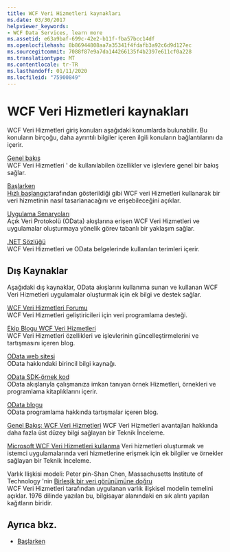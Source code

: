```yaml
---
title: WCF Veri Hizmetleri kaynakları
ms.date: 03/30/2017
helpviewer_keywords:
- WCF Data Services, learn more
ms.assetid: e63a9baf-699c-42e2-b11f-fba57bcc14df
ms.openlocfilehash: 8b86944808aa7a35341f4fdafb3a92c6d9d127ec
ms.sourcegitcommit: 7088f87e9a7da144266135f4b2397e611cf0a228
ms.translationtype: MT
ms.contentlocale: tr-TR
ms.lasthandoff: 01/11/2020
ms.locfileid: "75900849"
---
```

# <a name="wcf-data-services-resources"></a>WCF Veri Hizmetleri kaynakları
WCF Veri Hizmetleri giriş konuları aşağıdaki konumlarda bulunabilir. Bu konuların birçoğu, daha ayrıntılı bilgiler içeren ilgili konuların bağlantılarını da içerir.  
  
 [Genel bakış](wcf-data-services-overview.md)  
 WCF Veri Hizmetleri ' de kullanılabilen özellikler ve işlevlere genel bir bakış sağlar.  
  
 [Başlarken](../adonet/ef/getting-started.md)  
 [Hızlı başlangıç](quickstart-wcf-data-services.md)tarafından gösterildiği gibi WCF veri Hizmetleri kullanarak bir veri hizmetinin nasıl tasarlanacağını ve erişebileceğini açıklar.  
  
 [Uygulama Senaryoları](application-scenarios-wcf-data-services.md)  
 Açık Veri Protokolü (OData) akışlarına erişen WCF Veri Hizmetleri ve uygulamalar oluşturmaya yönelik görev tabanlı bir yaklaşım sağlar.  
  
 [.NET Sözlüğü](../../../standard/glossary.md)  
 WCF Veri Hizmetleri ve OData belgelerinde kullanılan terimleri içerir.  
  
## <a name="external-resources"></a>Dış Kaynaklar  
 Aşağıdaki dış kaynaklar, OData akışlarını kullanıma sunan ve kullanan WCF Veri Hizmetleri uygulamalar oluşturmak için ek bilgi ve destek sağlar.  
  
 [WCF Veri Hizmetleri Forumu](https://social.msdn.microsoft.com/Forums/en-US/home?forum=adodotnetdataservices)  
 WCF Veri Hizmetleri geliştiricileri için veri programlama desteği.  
  
 [Ekip Blogu WCF Veri Hizmetleri](https://docs.microsoft.com/archive/blogs/astoriateam/)  
 WCF Veri Hizmetleri özellikleri ve işlevlerinin güncelleştirmelerini ve tartışmasını içeren blog.  
  
 [OData web sitesi](https://www.odata.org/)  
 OData hakkındaki birincil bilgi kaynağı.  
  
 [OData SDK-örnek kod](https://www.odata.org/ecosystem/#sdk)  
 OData akışlarıyla çalışmanıza imkan tanıyan örnek Hizmetleri, örnekleri ve programlama kitaplıklarını içerir.  
  
 [OData blogu](https://www.odata.org/blog/)  
 OData programlama hakkında tartışmalar içeren blog.  
  
 [Genel Bakış: WCF Veri Hizmetleri](https://docs.microsoft.com/previous-versions/visualstudio/visual-studio-2008/cc956153(v=msdn.10))  
 WCF Veri Hizmetleri avantajları hakkında daha fazla üst düzey bilgi sağlayan bir Teknik İnceleme.  
  
 [Microsoft WCF Veri Hizmetleri kullanma](https://docs.microsoft.com/previous-versions/visualstudio/visual-studio-2008/cc907912(v=msdn.10))  
 Veri hizmetleri oluşturmak ve istemci uygulamalarında veri hizmetlerine erişmek için ek bilgiler ve örnekler sağlayan bir Teknik İnceleme.  
  
 Varlık Ilişkisi modeli: Peter pin-Shan Chen, Massachusetts Institute of Technology 'nin [Birleşik bir veri görünümüne doğru](https://dl.acm.org/doi/10.1145/320434.320440)  
 WCF Veri Hizmetleri tarafından uygulanan varlık ilişkisel modelin temelini açıklar. 1976 dilinde yazılan bu, bilgisayar alanındaki en sık alıntı yapılan kağıtların biridir.  
  
## <a name="see-also"></a>Ayrıca bkz.

- [Başlarken](getting-started-with-wcf-data-services.md)
